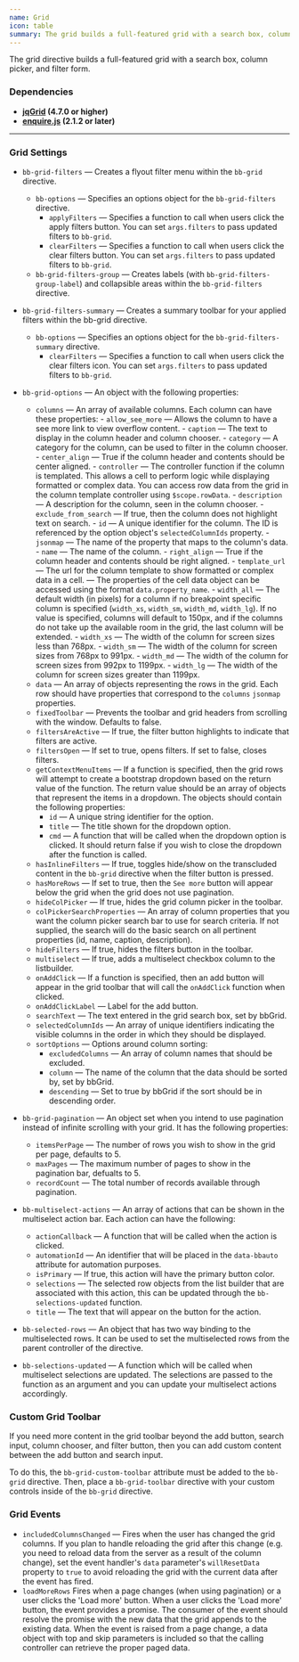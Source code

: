 ```yaml
---
name: Grid
icon: table
summary: The grid builds a full-featured grid with a search box, column picker, and filter form.
---
```


The grid directive builds a full-featured grid with a search box, column picker, and filter form.

 ### Dependencies ###

- **[jqGrid](https://github.com/free-jqgrid/jqGrid) (4.7.0 or higher)**
- **[enquire.js](http://wicky.nillia.ms/enquire.js/) (2.1.2 or later)**
---

### Grid Settings ###
- `bb-grid-filters` &mdash; Creates a flyout filter menu within the `bb-grid` directive.
  - `bb-options` &mdash; Specifies an options object for the `bb-grid-filters` directive.
      - `applyFilters` &mdash; Specifies a function to call when users click the apply filters button. You can set `args.filters` to pass updated filters to `bb-grid`.
      - `clearFilters` &mdash; Specifies a function to call when users click the clear filters button. You can set `args.filters` to pass updated filters to `bb-grid`.
  - `bb-grid-filters-group` &mdash; Creates labels (with `bb-grid-filters-group-label`) and collapsible areas within the `bb-grid-filters` directive.
- `bb-grid-filters-summary` &mdash; Creates a summary toolbar for your applied filters within the bb-grid directive.
  - `bb-options` &mdash; Specifies an options object for the `bb-grid-filters-summary` directive.
      - `clearFilters` &mdash; Specifies a function to call when users click the clear filters icon. You can set `args.filters` to pass updated filters to `bb-grid`.

- `bb-grid-options` &mdash; An object with the following properties:
  - `columns` &mdash; An array of available columns.  Each column can have these properties:
        - `allow_see_more` &mdash; Allows the column to have a see more link to view overflow content.
        - `caption` &mdash; The text to display in the column header and column chooser.
        - `category` &mdash; A category for the column, can be used to filter in the column chooser.
        - `center_align` &mdash; True if the column header and contents should be center aligned.
        - `controller` &mdash; The controller function if the column is templated. This allows a cell to perform logic while displaying formatted or complex data. You can access row data from the grid in the column template controller using `$scope.rowData`.
        - `description` &mdash; A description for the column, seen in the column chooser.
        - `exclude_from_search` &mdash; If true, then the column does not highlight text on search.
        - `id` &mdash; A unique identifier for the column.  The ID is referenced by the option object's `selectedColumnIds` property.
        - `jsonmap` &mdash; The name of the property that maps to the column's data.
        - `name` &mdash; The name of the column.
        - `right_align` &mdash; True if the column header and contents should be right aligned.
        - `template_url` &mdash; The url for the column template to show formatted or complex data in a cell. &mdash; The properties of the cell data object can be accessed using the format `data.property_name`.
        - `width_all` &mdash; The default width (in pixels) for a column if no breakpoint specific column is specified (`width_xs`, `width_sm`, `width_md`, `width_lg`). If no value is specified, columns will default to 150px, and if the columns do not take up the available room in the grid, the last column will be extended.
        - `width_xs` &mdash; The width of the column for screen sizes less than 768px.
        - `width_sm` &mdash; The width of the column for screen sizes from 768px to 991px.
        - `width_md` &mdash; The width of the column for screen sizes from 992px to 1199px.
        - `width_lg` &mdash; The width of the column for screen sizes greater than 1199px.
  - `data` &mdash; An array of objects representing the rows in the grid.  Each row should have properties that correspond to the `columns` `jsonmap` properties.
  - `fixedToolbar` &mdash; Prevents the toolbar and grid headers from scrolling with the window. Defaults to false.
  - `filtersAreActive` &mdash; If true, the filter button highlights to indicate that filters are active.
  - `filtersOpen` &mdash; If set to true, opens filters. If set to false, closes filters.
  - `getContextMenuItems` &mdash; If a function is specified, then the grid rows will attempt to create a bootstrap dropdown based on the return value of the function. The return value should be an array of objects that represent the items in a dropdown. The objects should contain the following properties:
      - `id` &mdash; A unique string identifier for the option.
      - `title` &mdash; The title shown for the dropdown option.
      - `cmd` &mdash; A function that will be called when the dropdown option is clicked. It should return false if you wish to close the dropdown after the function is called.
  - `hasInlineFilters` &mdash; If true, toggles hide/show on the transcluded content in the `bb-grid` directive when the filter button is pressed.
  - `hasMoreRows` &mdash; If set to true, then the `See more` button will appear below the grid when the grid does not use pagination.
  - `hideColPicker` &mdash; If true, hides the grid column picker in the toolbar.
  - `colPickerSearchProperties` &mdash; An array of column properties that you want the column picker search bar to use for search criteria. If not supplied, the search will do the basic search on all pertinent properties (id, name, caption, description).
  - `hideFilters` &mdash; If true, hides the filters button in the toolbar.
  - `multiselect` &mdash; If true, adds a multiselect checkbox column to the listbuilder.
  - `onAddClick` &mdash; If a function is specified, then an add button will appear in the grid toolbar that will call the `onAddClick` function when clicked.
  - `onAddClickLabel` &mdash; Label for the add button.
  - `searchText` &mdash; The text entered in the grid search box, set by bbGrid.
  - `selectedColumnIds` &mdash; An array of unique identifiers indicating the visible columns in the order in which they should be displayed.
  - `sortOptions` &mdash; Options around column sorting:
      - `excludedColumns` &mdash; An array of column names that should be excluded.
      - `column` &mdash; The name of the column that the data should be sorted by, set by bbGrid.
      - `descending` &mdash; Set to true by bbGrid if the sort should be in descending order.
- `bb-grid-pagination` &mdash; An object set when you intend to use pagination instead of infinite scrolling with your grid. It has the following properties:
  - `itemsPerPage` &mdash; The number of rows you wish to show in the grid per page, defaults to 5.
  - `maxPages` &mdash; The maximum number of pages to show in the pagination bar, defualts to 5.
  - `recordCount` &mdash; The total number of records available through pagination.
- `bb-multiselect-actions` &mdash; An array of actions that can be shown in the multiselect action bar. Each action can have the following:
  - `actionCallback` &mdash; A function that will be called when the action is clicked.
  - `automationId` &mdash; An identifier that will be placed in the `data-bbauto` attribute for automation purposes.
  - `isPrimary` &mdash; If true, this action will have the primary button color.
  - `selections` &mdash; The selected row objects from the list builder that are associated with this action, this can be updated through the `bb-selections-updated` function.
  - `title` &mdash; The text that will appear on the button for the action.
- `bb-selected-rows` &mdash; An object that has two way binding to the multiselected rows. It can be used to set the multiselected rows from the parent controller of the directive.
- `bb-selections-updated` &mdash; A function which will be called when multiselect selections are updated. The selections are passed to the function as an argument and you can update your multiselect actions accordingly.

### Custom Grid Toolbar ###
If you need more content in the grid toolbar beyond the add button, search input, column chooser, and filter button, then you can add custom content between the add button and search input.

To do this, the `bb-grid-custom-toolbar` attribute must be added to the `bb-grid` directive. Then, place a `bb-grid-toolbar` directive with your custom controls inside of the `bb-grid` directive.

### Grid Events ###

  - `includedColumnsChanged` &mdash; Fires when the user has changed the grid columns.  If you plan to handle reloading the grid after this change (e.g. you need
to reload data from the server as a result of the column change), set the event handler's `data` parameter's `willResetData` property to `true` to avoid
reloading the grid with the current data after the event has fired.
  - `loadMoreRows` Fires when a page changes (when using pagination) or a user clicks the 'Load more' button. When a user clicks the 'Load more' button, the event provides a promise. The consumer of the event should resolve the promise with the new data that the grid appends to the existing data. When the event is raised from a page change, a data object with top and skip parameters is included so that the calling controller can retrieve the proper paged data.